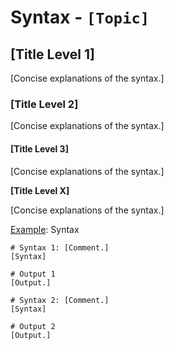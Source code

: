 # Syntax - `[Topic]`

## [Title Level 1]

[Concise explanations of the syntax.]

### [Title Level 2]

[Concise explanations of the syntax.]

#### [Title Level 3]

[Concise explanations of the syntax.]

**[Title Level X]**

[Concise explanations of the syntax.]

<u>Example</u>: Syntax

```[Language]
# Syntax 1: [Comment.]
[Syntax]

# Output 1
[Output.]

# Syntax 2: [Comment.]
[Syntax]

# Output 2
[Output.]
```

